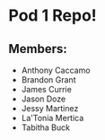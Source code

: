 # **Pod 1 Repo!**

## Members:

- Anthony Caccamo
- Brandon Grant
- James Currie
- Jason Doze
- Jessy Martinez
- La'Tonia Mertica
- Tabitha Buck

